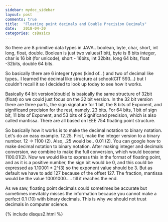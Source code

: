 ```yaml
---
sidebar: mydoc_sidebar
layout: post
comments: true
title:  "Floating point decimals and Double Precision Decimals"
date:   2018-04-30
categories: csBasics
---
```


So there are 8 primitive data types in JAVA.. boolean, byte, char, short, int long, float, double.
Boolean is just two values(1 bit), byte is 8 bits integer, char is 16 bit (for unicode), short - 16bits,
int 32bits, long 64 bits, float -32bits, double 64 bits.

So basically there are 6 integer types (kind of.. ) and two of decimal like types.. 
I learned the decimal like structure at school(CIT 593...) but I couldn't recall it so I decided to look up today 
to see how it works.

Basically 64 bit version(double) is basically the same structure of 32bit (float) so we could just
focus on the 32 bit version. In the 32 bit version there are three parts, the sign signature for 1 bit,
the 8 bits of Exponent, and significand precision for the rest, namely, 23 bits. For 64 bits, 1 bit of sign bit, 
11 bits of Exponent, and 53 bits of Significand precision, which is also called mantissa. There are all 
based on IEEE 754 floating point structure.

So basically how it works is to make the decimal notation to binary notation. Let's do an easy example.
12.25. First, make the integer version to a binary number. 12 ->  1100 (2). Also, .25 would be.. 
0.01 (2). You can google how to make decimal notation to binary notation. After making integer and decimals conversion,
we combine to make the full conversion, which would become 1100.01(2). Now we would like to express this 
in the format of floating point, and as it is a positive number, the sign bit would be 0,
and this could be expressed as 1.10001 * 2^(3) so the exponent value should be 3. But as default we have to 
add 127 because of the offset 127. The fraction, mantissa would be the value 10001000.....  till it reaches the end.

As we saw, floating point decimals could sometimes be accurate but sometimes inevitably 
misses the information because you cannot make a perfect 0.1 (10) with binary decimals.
This is why we should not trust decimals in computer science.

{% include disqus2.html %}
